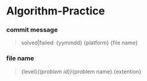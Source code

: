 # Algorithm-Practice
### commit message 
> solved|failed: {yymmdd} {platform} {file name}

### file name
> {level}_{(problem id)}_{problem name}.{extention}

